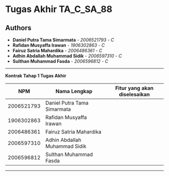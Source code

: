 # Tugas Akhir TA_C_SA_88
## Authors
* **Daniel Putra Tama Simarmata** - *2006521793* - *C*
* **Rafidan Musyaffa Irawan** - *1906302863* - *C*
* **Fairuz Satria Mahardika** - *2006486361* - *C*
* **Adhin Abdallah Muhammad Sidik** - *2006597310* - *C*
* **Sulthan Muhammad Fasda** - *2006596812* - *C*

---
**Kontrak Tahap 1 Tugas Akhir**

| NPM        | Nama Lengkap                  | Fitur yang akan diselesaikan  |
| ---------- | ----------------------------- | ----------------------------- | 
| 2006521793 | Daniel Putra Tama Simarmata   |                               |
| 1906302863 | Rafidan Musyaffa Irawan       |                               |
| 2006486361 | Fairuz Satria Mahardika       |                               |
| 2006597310 | Adhin Abdallah Muhammad Sidik |                               |
| 2006596812 | Sulthan Muhammad Fasda        |                               |
------------------------------------------------------------------------------
